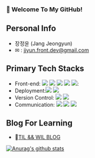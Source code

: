 ### 🙏 Welcome To My GitHub!

## Personal Info
- 장정윤 (Jang Jeongyun)
- ✉ : jjyun.front.dev@gmail.com

## Primary Tech Stacks
- Front-end: <img src="https://img.shields.io/badge/-ReactJs-61DAFB?logo=react&logoColor=white&style=flat"/> <img src="https://img.shields.io/badge/-Javascript-F7DF1E?logo=javascript&logoColor=white&style=flat"/> <img src="https://img.shields.io/badge/-Redux-764ABC?logo=redux&logoColor=white&style=flat"/> <img src="https://img.shields.io/badge/-HTML-E34F26?logo=html&logoColor=white&style=flat"/> <img src="https://img.shields.io/badge/-CSS-1572B6?logo=css&logoColor=white&style=flat"/>:
- Deployment:<img src="https://img.shields.io/badge/-AWS S3-232F3E?logo=aws&logoColor=white&style=flat"/> <img src="https://img.shields.io/badge/-AWS Cloudfront-535D6C?logo=aws&logoColor=white&style=flat"/>
- Version Control: <img src="https://img.shields.io/badge/-Git-F05032?logo=slack&logoColor=white&style=flat"/> <img src="https://img.shields.io/badge/-Github-181717?logo=Figma&logoColor=white&style=flat"/>
- Communication: <img src="https://img.shields.io/badge/-Slack-4A154B?logo=slack&logoColor=white&style=flat"/> <img src="https://img.shields.io/badge/-Figma-F24E1E?logo=Figma&logoColor=white&style=flat"/> <img src="https://img.shields.io/badge/-Notion-38B2AC?logo=Notion&logoColor=white&style=flat"/>

## Blog For Learning
- 📝[TIL && WIL BLOG](https://velog.io/@jeongyunjang)<br/>

[![Anurag's github stats](https://github-readme-stats.vercel.app/api?username=Jeongyun-Jang)](https://github.com/anuraghazra/github-readme-stats)
